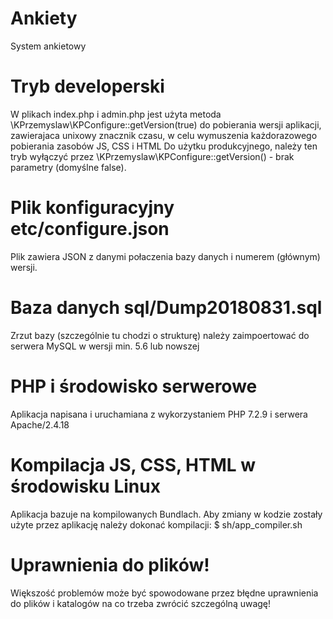 # Ankiety
System ankietowy

# Tryb developerski
W plikach index.php i admin.php jest użyta metoda \KPrzemyslaw\KPConfigure::getVersion(true) do pobierania wersji aplikacji, zawierajaca unixowy znacznik czasu, w celu wymuszenia każdorazowego pobierania zasobów JS, CSS i HTML
Do użytku produkcyjnego, należy ten tryb wyłączyć przez \KPrzemyslaw\KPConfigure::getVersion() - brak parametry (domyślne false).

# Plik konfiguracyjny etc/configure.json
Plik zawiera JSON z danymi połaczenia bazy danych i numerem (głównym) wersji.

# Baza danych sql/Dump20180831.sql
Zrzut bazy (szczególnie tu chodzi o strukturę) należy zaimpoertować do serwera MySQL w wersji min. 5.6 lub nowszej

# PHP i środowisko serwerowe
Aplikacja napisana i uruchamiana z wykorzystaniem PHP 7.2.9 i serwera Apache/2.4.18

# Kompilacja JS, CSS, HTML w środowisku Linux
Aplikacja bazuje na kompilowanych Bundlach. Aby zmiany w kodzie zostały użyte przez aplikację należy dokonać kompilacji:
$ sh/app_compiler.sh

# Uprawnienia do plików!
Większość problemów może być spowodowane przez błędne uprawnienia do plików i katalogów na co trzeba zwrócić szczególną uwagę!
